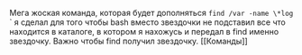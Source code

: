 Мега жоская команда, которая будет дополняться
`find /var -name \*log 
`\` я сделал для того чтобы bash вместо звездочки не подставил все что находится в каталоге, в котором я нахожусь и передал в find именно звездочку. Важно чтобы find получил звездочку.
[[Команды]]